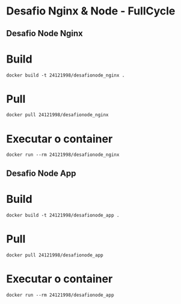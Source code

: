 # Desafio Nginx & Node - FullCycle

## Desafio Node Nginx
# Build
```
docker build -t 24121998/desafionode_nginx .
```

# Pull 
```
docker pull 24121998/desafionode_nginx
```

# Executar o container
```
docker run --rm 24121998/desafionode_nginx
```

## Desafio Node App
# Build 
```
docker build -t 24121998/desafionode_app .
```

# Pull 
```
docker pull 24121998/desafionode_app
```

# Executar o container
```
docker run --rm 24121998/desafionode_app
```

